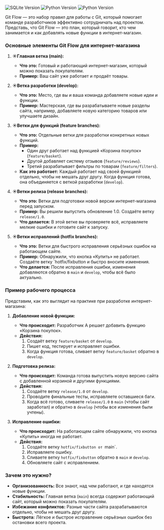 ![SQLite Version](https://img.shields.io/badge/data-engineering-pink)
![Python Version](https://img.shields.io/badge/python-3.12-blue)
![Python Version](https://img.shields.io/badge/postgres-SQL-blue)

Git Flow — это набор правил для работы с Git, который помогает команде разработчиков эффективно сотрудничать над проектом. Представь, что Git Flow — это план, который говорит, кто чем занимается и как добавлять новые функции в интернет-магазин.

### Основные элементы Git Flow для интернет-магазина

1. ☀️**Главная ветка (main):**
    
    - **Что это:** Готовый и работающий интернет-магазин, который можно показать покупателям.
    - **Пример:** Ваш сайт уже работает и продаёт товары.
2. ☀️**Ветка разработки (develop):**
    
    - **Что это:** Место, где вы и ваша команда добавляете новые идеи и функции.
    - **Пример:** Мастерская, где вы разрабатываете новые разделы сайта, например, добавляете новую категорию товаров или улучшаете дизайн.
3. ☀️**Ветки для функций (feature branches):**
    
    - **Что это:** Отдельные ветки для разработки конкретных новых функций.
    - **Пример:**
        - Один друг работает над функцией «Корзина покупок» (`feature/basket`).
        - Другой добавляет систему отзывов (`feature/reviews`).
        - Третий разрабатывает фильтры по товарам (`feature/filters`).
    - **Как это работает:** Каждый работает над своей функцией отдельно, чтобы не мешать друг другу. Когда функция готова, она объединяется с веткой разработки (`develop`).
4. ☀️**Ветки релиза (release branches):**
    
    - **Что это:** Ветки для подготовки новой версии интернет-магазина перед запуском.
    - **Пример:** Вы решили выпустить обновление 1.0. Создаёте ветку `release/1.0`.
    - **Что делается:** В этой ветке вы проверяете всё, исправляете мелкие ошибки и готовите сайт к запуску.
5. ☀️**Ветки исправлений (hotfix branches):**
    
    - **Что это:** Ветки для быстрого исправления серьёзных ошибок на работающем сайте.
    - **Пример:** Обнаружили, что кнопка «Купить» не работает. Создаёте ветку `hotfix/fixbutton и быстро вносите изменения.
    - **Что делается:** После исправления ошибки, изменения добавляются обратно в `main` и `develop`, чтобы всё было актуально.

### Пример рабочего процесса

Представим, как это выглядит на практике при разработке интернет-магазина:

1. **Добавление новой функции:**
    
    - **Что происходит:** Разработчик А решает добавить функцию «Корзина покупок».
    - **Действия:**
        1. Создаёт ветку `feature/basket` от `develop`.
        2. Пишет код, тестирует и исправляет ошибки.
        3. Когда функция готова, сливает ветку `feature/basket` обратно в `develop`.
2. **Подготовка релиза:**
    
    - **Что происходит:** Команда готова выпустить новую версию сайта с добавленной корзиной и другими функциями.
    - **Действия:**
        1. Создаёте ветку `release/1.0` от `develop`.
        2. Проводите финальные тесты, исправляете оставшиеся баги.
        3. Когда всё готово, сливаете `release/1.0` в `main` (чтобы сайт заработал) и обратно в `develop` (чтобы все изменения были учтены).
3. **Исправление ошибки:**
    
    - **Что происходит:** На работающем сайте обнаружили, что кнопка «Купить» иногда не работает.
    - **Действия:**
        1. Создаёте ветку `hotfix/fixbutton от `main`.
        2. Исправляете ошибку.
        3. Сливаете ветку `hotfix/fixbutton` обратно в `main` и `develop`.
        4. Обновляете сайт с исправлением.

### Зачем это нужно?

- **Организованность:** Все знают, над чем работают, и где находятся новые функции.
- **Стабильность:** Главная ветка (`main`) всегда содержит работающий сайт, который можно показать покупателям.
- **Избежание конфликтов:** Разные части сайта разрабатываются отдельно, чтобы не мешать друг другу.
- **Быстрота:** Лёгкое и быстрое исправление серьёзных ошибок без остановки всего проекта.
